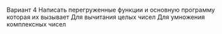 Вариант 4
Написать перегруженные функции и основную программу которая их вызывает
Для вычитания целых чисел
Для умножения комплексных чисел
